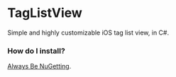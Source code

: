 # TagListView
Simple and highly customizable iOS tag list view, in C#.

### How do I install?

[Always Be NuGetting](https://www.nuget.org/packages/TagListView).
